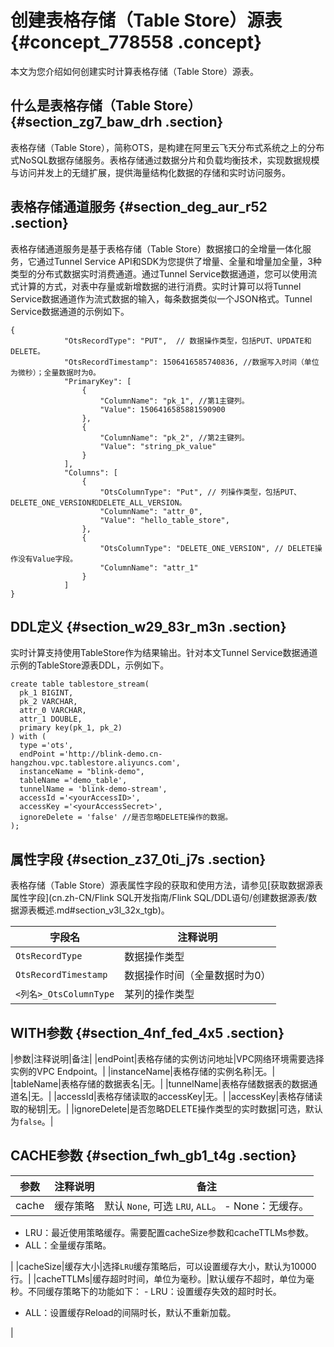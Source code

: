 # 创建表格存储（Table Store）源表 {#concept_778558 .concept}

本文为您介绍如何创建实时计算表格存储（Table Store）源表。

## 什么是表格存储（Table Store） {#section_zg7_baw_drh .section}

表格存储（Table Store），简称OTS，是构建在阿里云飞天分布式系统之上的分布式NoSQL数据存储服务。表格存储通过数据分片和负载均衡技术，实现数据规模与访问并发上的无缝扩展，提供海量结构化数据的存储和实时访问服务。

## 表格存储通道服务 {#section_deg_aur_r52 .section}

表格存储通道服务是基于表格存储（Table Store）数据接口的全增量一体化服务，它通过Tunnel Service API和SDK为您提供了增量、全量和增量加全量，3种类型的分布式数据实时消费通道。通过Tunnel Service数据通道，您可以使用流式计算的方式，对表中存量或新增数据的进行消费。实时计算可以将Tunnel Service数据通道作为流式数据的输入，每条数据类似一个JSON格式。Tunnel Service数据通道的示例如下。

``` {#codeblock_5jh_csw_1pe .language-java}
{
            "OtsRecordType": "PUT",  // 数据操作类型，包括PUT、UPDATE和DELETE。
            "OtsRecordTimestamp": 1506416585740836, //数据写入时间（单位为微秒）；全量数据时为0。
            "PrimaryKey": [
                {
                    "ColumnName": "pk_1", //第1主键列。
                    "Value": 1506416585881590900
                },
                {
                    "ColumnName": "pk_2", //第2主键列。
                    "Value": "string_pk_value"
                }
            ],
            "Columns": [
                {
                    "OtsColumnType": "Put", // 列操作类型，包括PUT、DELETE_ONE_VERSION和DELETE_ALL_VERSION。
                    "ColumnName": "attr_0",
                    "Value": "hello_table_store",
                },
                {
                    "OtsColumnType": "DELETE_ONE_VERSION", // DELETE操作没有Value字段。
                    "ColumnName": "attr_1"
                }
            ]
}
```

## DDL定义 {#section_w29_83r_m3n .section}

实时计算支持使用TableStore作为结果输出。针对本文Tunnel Service数据通道示例的TableStore源表DDL，示例如下。

``` {#codeblock_i9r_eue_gix .language-sql}
create table tablestore_stream(
  pk_1 BIGINT,
  pk_2 VARCHAR,
  attr_0 VARCHAR,
  attr_1 DOUBLE,
  primary key(pk_1, pk_2)
) with (
  type ='ots',
  endPoint ='http://blink-demo.cn-hangzhou.vpc.tablestore.aliyuncs.com',
  instanceName = "blink-demo",
  tableName ='demo_table',
  tunnelName = 'blink-demo-stream',
  accessId ='<yourAccessID>',
  accessKey ='<yourAccessSecret>',
  ignoreDelete = 'false' //是否忽略DELETE操作的数据。
);        
```

## 属性字段 {#section_z37_0ti_j7s .section}

表格存储（Table Store）源表属性字段的获取和使用方法，请参见[获取数据源表属性字段](cn.zh-CN/Flink SQL开发指南/Flink SQL/DDL语句/创建数据源表/数据源表概述.md#section_v3l_32x_tgb)。

|字段名|注释说明|
|---|----|
|`OtsRecordType`|数据操作类型|
|`OtsRecordTimestamp`|数据操作时间（全量数据时为0）|
|`<列名>_OtsColumnType`|某列的操作类型|

## WITH参数 {#section_4nf_fed_4x5 .section}

|参数|注释说明|备注|
|endPoint|表格存储的实例访问地址|VPC网络环境需要选择实例的VPC Endpoint。|
|instanceName|表格存储的实例名称|无。|
|tableName|表格存储的数据表名|无。|
|tunnelName|表格存储数据表的数据通道名|无。|
|accessId|表格存储读取的accessKey|无。|
|accessKey|表格存储读取的秘钥|无。|
|ignoreDelete|是否忽略DELETE操作类型的实时数据|可选，默认为`false`。|

## CACHE参数 {#section_fwh_gb1_t4g .section}

|参数|注释说明|备注|
|--|----|--|
|cache|缓存策略|默认 `None`, 可选 `LRU`, `ALL`。 -   None：无缓存。
-   LRU：最近使用策略缓存。需要配置cacheSize参数和cacheTTLMs参数。
-   ALL：全量缓存策略。

 |
|cacheSize|缓存大小|选择`LRU`缓存策略后，可以设置缓存大小，默认为10000行。|
|cacheTTLMs|缓存超时时间，单位为毫秒。|默认缓存不超时，单位为毫秒。不同缓存策略下的功能如下： -   LRU：设置缓存失效的超时时长。
-   ALL：设置缓存Reload的间隔时长，默认不重新加载。

 |

